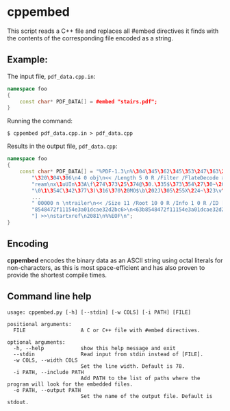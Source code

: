 # cppembed

This script reads a C++ file and replaces all #embed directives it finds with the contents of the corresponding file encoded as a string.

## Example:

The input file, `pdf_data.cpp.in`:
```c++
namespace foo
{
    const char* PDF_DATA[] = #embed "stairs.pdf";
}
```

Running the command:
```
$ cppembed pdf_data.cpp.in > pdf_data.cpp
```

Results in the output file, `pdf_data.cpp`:
```c++
namespace foo
{
    const char* PDF_DATA[] = "%PDF-1.3\n%\304\345\362\345\353\247\363\240"
        "\320\304\306\n4 0 obj\n<< /Length 5 0 R /Filter /FlateDecode >>\nst"
        "ream\nx\1uUIn\33A\f\274\373\25\374@\30.\335$\373\354\27\30~\202\221"
        "\0\1\354C\342\377\3)\316\370\20MO$\b\202J\305\255X\224~\323\v\375"
        ...
        " 00000 n \ntrailer\n<< /Size 11 /Root 10 0 R /Info 1 0 R /ID [ <63b"
        "8548472f11154e3a01dcae32d2bc6>\n<63b8548472f11154e3a01dcae32d2bc6> "
        "] >>\nstartxref\n2081\n%%EOF\n";
}
```

## Encoding

**cppembed** encodes the binary data as an ASCII string using octal literals for non-characters, as this is most space-efficient and has also proven to provide the shortest compile times.

## Command line help

```
usage: cppembed.py [-h] [--stdin] [-w COLS] [-i PATH] [FILE]

positional arguments:
  FILE                  A C or C++ file with #embed directives.

optional arguments:
  -h, --help            show this help message and exit
  --stdin               Read input from stdin instead of [FILE].
  -w COLS, --width COLS
                        Set the line width. Default is 78.
  -i PATH, --include PATH
                        Add PATH to the list of paths where the program will look for the embedded files.
  -o PATH, --output PATH
                        Set the name of the output file. Default is stdout.
```
